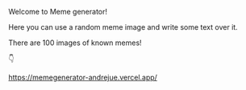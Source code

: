 Welcome to Meme generator!

Here you can use a random meme image and write some text over it.

There are 100 images of known memes!

👇

https://memegenerator-andrejue.vercel.app/
